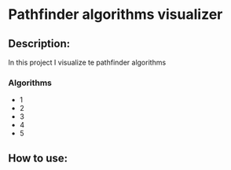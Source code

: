 <h1>Pathfinder algorithms visualizer</h1>

<h2>Description:</h2>
<p>In this project I visualize te pathfinder algorithms</p>

<h3>Algorithms</h3>
<ul>
    <li>1</li>
    <li>2</li>
    <li>3</li>
    <li>4</li>
    <li>5</li>
</ul>

<h2>How to use:</h2>